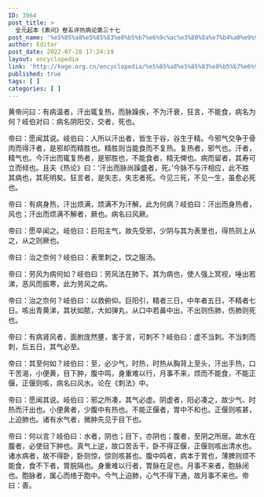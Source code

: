 ```yaml
---
ID: 3964
post_title: >
  全元起本《素问》卷五评热病论第三十七
post_name: '%e5%85%a8%e5%85%83%e8%b5%b7%e6%9c%ac%e3%80%8a%e7%b4%a0%e9%97%ae%e3%80%8b%e5%8d%b7%e4%ba%94%e8%af%84%e7%83%ad%e7%97%85%e8%ae%ba%e7%ac%ac%e4%b8%89%e5%8d%81%e4%b8%83'
author: Editor
post_date: 2022-07-28 17:24:19
layout: encyclopedia
link: 'http://kege.org.cn/encyclopedia/%e5%85%a8%e5%85%83%e8%b5%b7%e6%9c%ac%e3%80%8a%e7%b4%a0%e9%97%ae%e3%80%8b%e5%8d%b7%e4%ba%94%e8%af%84%e7%83%ad%e7%97%85%e8%ae%ba%e7%ac%ac%e4%b8%89%e5%8d%81%e4%b8%83'
published: true
tags: [ ]
categories: [ ]
---
```

黄帝问曰：有病温者，汗出辄复热，而脉躁疾，不为汗衰，狂言，不能食，病名为何？岐伯对曰：病名阴阳交，交者，死也。

帝曰：愿闻其说。岐伯曰：人所以汗出者，皆生于谷，谷生于精。今邪气交争于骨肉而得汗者，是邪却而精胜也。精胜则当能食而不复热。复热者，邪气也。汗者，精气也。今汗出而辄复热者，是邪胜也，不能食者，精无俾也。病而留者，其寿可立而倾也。且夫《热论》曰：‘汗出而脉尚躁盛者，死。’今脉不与汗相应，此不胜其病也，其死明矣。狂言者，是失志，失志者死。今见三死，不见一生，虽愈必死也。

帝曰：有病身热，汗出烦满，烦满不为汗解，此为何病？岐伯曰：汗出而身热者，风也；汗出而烦满不解者，厥也。病名曰风厥。

帝曰：愿卒闻之。岐伯曰：巨阳主气，故先受邪，少阴与其为表里也，得热则上从之，从之则厥也。

帝曰：治之奈何？岐伯曰：表里刺之，饮之服汤。

帝曰：劳风为病何如？岐伯曰：劳风法在肺下。其为病也，使人强上冥视，唾出若涕，恶风而振寒，此为劳风之病。

帝曰：治之奈何？岐伯曰：以救俯仰。巨阳引，精者三日，中年者五日，不精者七日。咳出青黄涕，其状如脓，大如弹丸，从口中若鼻中出，不出则伤肺，伤肺则死也。

帝曰：有病肾风者，面胕庞然壅，害于言，可刺不？岐伯曰：虚不当刺。不当刺而刺，后五日，其气必至。

帝曰：其至何如？岐伯曰：至，必少气，时热，时热从胸背上至头，汗出手热，口干苦渴，小便黄，目下肿，腹中鸣，身重难以行，月事不来，烦而不能食，不能正偃，正偃则咳，病名曰风水。论在《刺法》中。

帝曰：愿闻其说。岐伯曰：邪之所凑，其气必虚。阴虚者，阳必凑之，故少气、时热而汗出也。小便黄者，少腹中有热也。不能正偃者，胃中不和也。正偃则咳甚，上迫肺也。诸有水气者，微肿先见于目下也。

帝曰：何以言？岐伯曰：水者，阴也；目下，亦阴也；腹者，至阴之所居。故水在腹者，必使目下肿也。真气上逆，故口苦舌干，卧不得正偃，正偃则咳出清水也。诸水病者，故不得卧，卧则惊，惊则咳甚也。腹中鸣者，病本于胃也，薄脾则烦不能食，食不下者，胃脘隔也。身重难以行者，胃脉在足也。月事不来者，胞脉闭也。胞脉者，属心而络于胞中。今气上迫肺，心气不得下通，故月事不来也。帝曰：善。